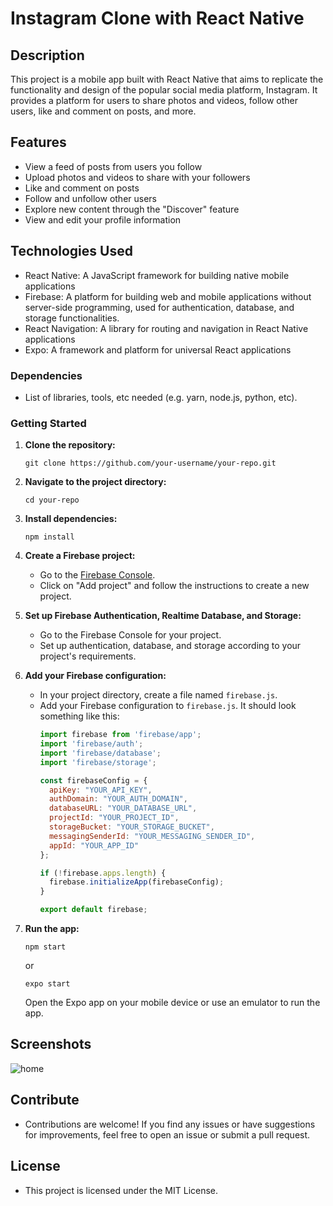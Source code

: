 # Instagram Clone with React Native


## Description

This project is a mobile app built with React Native that aims to replicate the functionality and design of the popular social media platform, Instagram. It provides a platform for users to share photos and videos, follow other users, like and comment on posts, and more.

## Features

-   View a feed of posts from users you follow
- Upload photos and videos to share with your followers
- Like and comment on posts
- Follow and unfollow other users
- Explore new content through the "Discover" feature
- View and edit your profile information

## Technologies Used
-   React Native: A JavaScript framework for building native mobile applications
- Firebase: A platform for building web and mobile applications without server-side programming, used for authentication, database, and storage functionalities.
- React Navigation: A library for routing and navigation in React Native applications
- Expo: A framework and platform for universal React applications

### Dependencies

- List of libraries, tools, etc needed (e.g. yarn, node.js, python, etc).

### Getting Started

1. **Clone the repository:**
   ```
   git clone https://github.com/your-username/your-repo.git
   ```

2. **Navigate to the project directory:**
   ```
   cd your-repo
   ```

3. **Install dependencies:**
   ```
   npm install
   ```

4. **Create a Firebase project:**
   - Go to the [Firebase Console](https://console.firebase.google.com/).
   - Click on "Add project" and follow the instructions to create a new project.
   
5. **Set up Firebase Authentication, Realtime Database, and Storage:**
   - Go to the Firebase Console for your project.
   - Set up authentication, database, and storage according to your project's requirements.

6. **Add your Firebase configuration:**
   - In your project directory, create a file named `firebase.js`.
   - Add your Firebase configuration to `firebase.js`. It should look something like this:
     ```javascript
     import firebase from 'firebase/app';
     import 'firebase/auth';
     import 'firebase/database';
     import 'firebase/storage';

     const firebaseConfig = {
       apiKey: "YOUR_API_KEY",
       authDomain: "YOUR_AUTH_DOMAIN",
       databaseURL: "YOUR_DATABASE_URL",
       projectId: "YOUR_PROJECT_ID",
       storageBucket: "YOUR_STORAGE_BUCKET",
       messagingSenderId: "YOUR_MESSAGING_SENDER_ID",
       appId: "YOUR_APP_ID"
     };

     if (!firebase.apps.length) {
       firebase.initializeApp(firebaseConfig);
     }

     export default firebase;
     ```

7. **Run the app:**
   ```
   npm start
   ```
   or
   ```
   expo start
   ```
   Open the Expo app on your mobile device or use an emulator to run the app.


## Screenshots

![home](https://github.com/911samuel/instagram-clone/assets/114469939/db3f044e-3ec4-410b-8ba8-e39166e64458)

## Contribute

- Contributions are welcome! If you find any issues or have suggestions for improvements, feel free to open an issue or submit a pull request.

## License

- This project is licensed under the MIT License.
